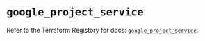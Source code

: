 # `google_project_service`

Refer to the Terraform Registory for docs: [`google_project_service`](https://registry.terraform.io/providers/hashicorp/google-beta/4.68.0/docs/resources/google_project_service).
